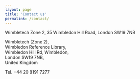 ```yaml
---
layout: page
title: 'Contact us'
permalink: /contact/
---
```

Wimbletech Zone 2, 35 Wimbledon Hill Road, London SW19 7NB

Wimbletech (Zone 2),  
Wimbledon Reference Library,  
Wimbledon Hill Rd, Wimbledon,  
London SW19 7NB,  
United Kingdom 

Tel. +44 20 8191 7277
